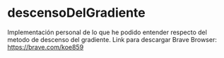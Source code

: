 # descensoDelGradiente
Implementación personal de lo que he podido entender respecto del metodo de descenso del gradiente.
Link para descargar Brave Browser: https://brave.com/koe859
